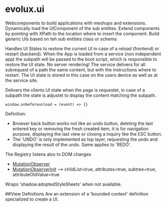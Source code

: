 evolux.ui
=========

Webcomponents to build applications with meshups and extensions.
Dynamically load the UIComponent of the sub entities.
Extend components by pointing with XPath to the location where to insert the component.
Build generic UIs based on teh sub entities class or schema.

Handles UI States to restore the current UI in case of a reload (frontend) or restart (backend).
When the App is loaded from a service (non independent app) the subpath will be passed to the boot script, which
is responsible to restore the UI state. No server rendering!
The service delivers for all subrequest of a path the same content, but with the instructions where to restart.
The UI state is stored in this case on the users device as well as at the service site. 

Delivers the clients UI state when the page is requestet, in case of a subpath the state is adjustet to display the
content matching the subpath.

    window.onbeforeunload = (event) => {}

Definition: 
- Browser back button works not like an undo button, deleting the last entered key or removing the 
fresh created item, it is for navigation purpose, displaying the last view or closing a inquiry like the ESC button.
- The 'UNDO' is only implemented as top layer, requesting the undo and displaying the result of the undo. Same applies to 'REDO'.

The Registry listens also to DOM changes
- [MutationObserver](https://developer.mozilla.org/de/docs/Web/API/MutationObserver)
- [MutationObserverInit](https://developer.mozilla.org/de/docs/Web/API/MutationObserver#MutationObserverInit) --> childList=true, attributes=true, subtree=true, attributeOldValue=true


Wraps 'shadow.adoptedStyleSheets' when not available.

##View Definitions
Are an extension of a 'bounded context' definition specialized to create a UI.


